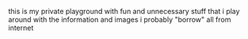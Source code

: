 this is my private playground with fun and unnecessary stuff that i play around with
the information and images i probably "borrow" all from internet